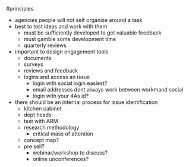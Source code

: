 #principles
* agencies people will not self organize around a task
* best to test ideas and work with them
	* must be sufficiently developed to get valuable feedback
	* must gamble some development time
	* quarterly reviews
* important to design engagement tools
	* documents
	* surveys
	* reviews and feedback
	* logins and access an issue
		* login with social login easiest?
		* email addresses dont always work between workmand social
		* login with your 4As id?
* there should be an internal process for issue identification
	* kitchen cabinet
	* dept heads
	* test with ARM
	* research methodology
		* critical mass of attention
	* concept map?
	* pre sell?
		* webinar/workshop to discuss?
		* online unconferences?
	
